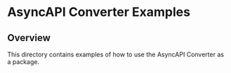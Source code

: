# AsyncAPI Converter Examples

## Overview

This directory contains examples of how to use the AsyncAPI Converter as a package.
